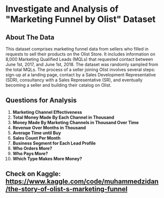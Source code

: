 # Investigate and Analysis of "Marketing Funnel by Olist" Dataset

## About The Data
This dataset comprises marketing funnel data from sellers who filled in requests to sell their products on the Olist Store. It includes information on 8,000 Marketing Qualified Leads (MQLs) that requested contact between June 1st, 2017, and June 1st, 2018. The dataset was randomly sampled from the total MQLs. The process of a seller joining Olist involves several steps: sign-up at a landing page, contact by a Sales Development Representative (SDR), consultancy with a Sales Representative (SR), and eventually becoming a seller and building their catalog on Olist.

## Questions for Analysis
1. **Marketing Channel Effectiveness**
2. **Total Money Made By Each Channel in Thousand**
3. **Money Made By Marketing Channels in Thousand Over Time**
4. **Revenue Over Months in Thousand**
5. **Average Time until Buy**
6. **Sales Count Per Month**
7. **Business Segment for Each Lead Profile**
8. **Who Orders More?**
9. **Who Pays More?**
10. **Which Type Makes More Money?**

## Check on Kaggle: https://www.kaggle.com/code/muhammedzidan/the-story-of-olist-s-marketing-funnel

